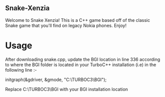 ## Snake-Xenzia
Welcome to Snake Xenzia! This is a C++ game based off of the classic Snake game that you'll find on legacy Nokia phones. Enjoy!

# Usage
After downloading snake.cpp, update the BGI location in line 336 according to where the BGI folder is located in your TurboC++ installation (i.e) in the following line :-

initgraph(&gdriver, &gmode, "C:\\TURBOC3\\BGI");

Replace C:\\TURBOC3\\BGI with your BGI installation location
